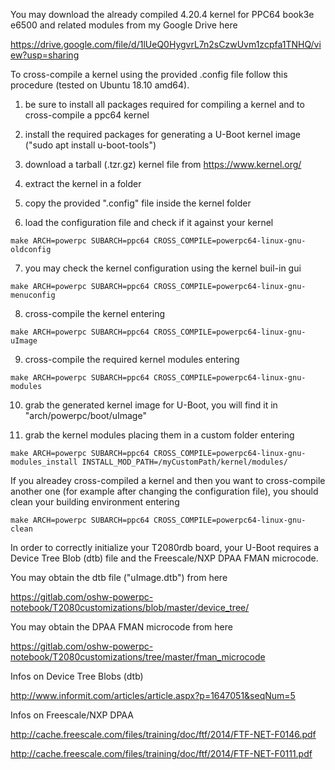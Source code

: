 You may download the already compiled 4.20.4 kernel for PPC64 book3e e6500 and related modules from my Google Drive here


https://drive.google.com/file/d/1lUeQ0HygvrL7n2sCzwUvm1zcpfa1TNHQ/view?usp=sharing



To cross-compile a kernel using the provided .config file follow this procedure (tested on Ubuntu 18.10 amd64).

1) be sure to install all packages required for compiling a kernel and to cross-compile a ppc64 kernel

2) install the required packages for generating a U-Boot kernel image ("sudo apt install u-boot-tools")

3) download a tarball (.tzr.gz) kernel file from https://www.kernel.org/

4) extract the kernel in a folder

5) copy the provided ".config" file inside the kernel folder

6) load the configuration file and check if it against your kernel

`make ARCH=powerpc SUBARCH=ppc64 CROSS_COMPILE=powerpc64-linux-gnu- oldconfig`

7) you may check the kernel configuration using the kernel buil-in gui

`make ARCH=powerpc SUBARCH=ppc64 CROSS_COMPILE=powerpc64-linux-gnu- menuconfig`

8) cross-compile the kernel entering

`make ARCH=powerpc SUBARCH=ppc64 CROSS_COMPILE=powerpc64-linux-gnu- uImage`

9) cross-compile the required kernel modules entering

`make ARCH=powerpc SUBARCH=ppc64 CROSS_COMPILE=powerpc64-linux-gnu- modules`

10) grab the generated kernel image for U-Boot, you will find it in "arch/powerpc/boot/uImage"

11) grab the kernel modules placing them in a custom folder entering

`make ARCH=powerpc SUBARCH=ppc64 CROSS_COMPILE=powerpc64-linux-gnu- modules_install INSTALL_MOD_PATH=/myCustomPath/kernel/modules/`


If you alreadey cross-compiled a kernel and then you want to cross-compile another one (for example after changing the configuration file), you should clean your building environment entering

`make ARCH=powerpc SUBARCH=ppc64 CROSS_COMPILE=powerpc64-linux-gnu- clean`


In order to correctly initialize your T2080rdb board, your U-Boot requires a Device Tree Blob (dtb) file and the Freescale/NXP DPAA FMAN microcode.


You may obtain the dtb file ("uImage.dtb") from here

https://gitlab.com/oshw-powerpc-notebook/T2080customizations/blob/master/device_tree/

You may obtain the DPAA FMAN microcode from here

https://gitlab.com/oshw-powerpc-notebook/T2080customizations/tree/master/fman_microcode


Infos on Device Tree Blobs (dtb)

http://www.informit.com/articles/article.aspx?p=1647051&seqNum=5


Infos on Freescale/NXP DPAA

http://cache.freescale.com/files/training/doc/ftf/2014/FTF-NET-F0146.pdf

http://cache.freescale.com/files/training/doc/ftf/2014/FTF-NET-F0111.pdf



